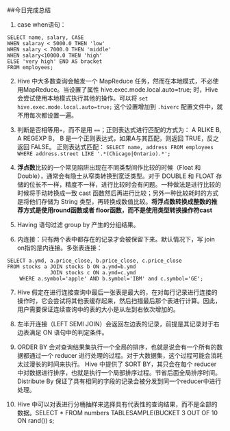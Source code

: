 ##今日完成总结
1. case when语句： 
  ``` 
SELECT name, salary, CASE 
  WHEN salaray < 5000.0 THEN 'low' 
  WHEN salary < 7000.0 THEN 'middle' 
  WHEN salary<10000.0 THEN 'high' 
  ELSE 'very high' END AS bracket 
  FROM employees; 
  ```

2. Hive 中大多数查询会触发一个 MapReduce 任务，然而在本地模式，不必使用MapReduce。当设置了属性 hive.exec.mode.local.auto=true; 时，Hive 会尝试使用本地模式执行其他的操作。可以将 `set hive.exec.mode.local.auto=true;` 这个设置增加到 `.hiverc` 配置文件中，就不用每次都设置一遍。
3. 判断是否相等用`=`，而不是用 `==`；正则表达式进行匹配的方式为： A RLIKE B, A REGEXP B， B 是一个正则表达式，如果A与其匹配，则返回 TRUE，反之返回 FALSE。 正则表达式匹配： `SELECT name, address FROM employees WHERE address.street LIKE '.*(Chicago|Ontario).*';`
4. **浮点数**比较的一个常见陷阱出现在不同类型间作比较的时候（Float 和 Double），通常会有隐士从窄类转换到宽泛类型。对于 DOUBLE 和 FLOAT 存储的位长不一样，精度不一样，进行比较时会有问题。一种做法是进行比较的时候将手动转换成一致 cast 函数然后再进行比较；另外一种比较耗时的方式是将他们存储为 String 类型，再转换成数值比较。**将浮点数转换成整数的推荐方式是使用round函数或者 floor函数，而不是使用类型转换操作符cast**
5. Having 语句过滤 group by 产生的分组结果。

6. 内连接：只有两个表中都存在的记录才会被保留下来。默认情况下，写 join on指的是内连接。多张表连接：

```
SELECT a.ymd, a.price_close, b.price_close, c.price_close
FROM stocks a JOIN stocks b ON a.ymd=b.ymd
              JOIN stocks c ON a.ymd=c.ymd
    WHERE a.symbol='apple' AND b.symbol='IBM' and c.symbol='GE';
```

7. Hive 假定在进行连接查询中最后一张表是最大的，在对每行记录进行连接的操作时，它会尝试将其他表缓存起来，然后扫描最后那个表进行计算。因此，用户需要保证连续查询中的表的大小是从左到右依次增加的。
8. 左半开连接（LEFT SEMI JOIN）会返回左边表的记录，前提是其记录对于右边表满足 ON 语句中的判定条件。
9. ORDER BY 会对查询结果集执行一个全局的排序，也就是说会有一个所有的数据都通过一个 reducer 进行处理的过程。对于大数据集，这个过程可能会消耗太过漫长的时间来执行。 Hive 中提供了 SORT BY，其只会在每个 reducer 中对数据进行排序，也就是执行一个局部排序过程。节省后面全局排序时间。 Distribute By 保证了具有相同的字段的记录会被分发到同一个reducer中进行处理。

10. Hive 中可以对表进行分桶抽样来选择具有代表性的查询结果，而不是全部的数据。SELECT * FROM numbers TABLESAMPLE(BUCKET 3 OUT OF 10 ON rand()) s;
